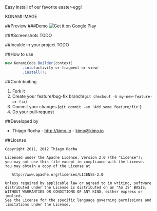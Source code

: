 Easy install of our favorite easter-egg!

KONAMI IMAGE

##Preview
###Demo
[![Get it on Google Play](http://www.android.com/images/brand/get_it_on_play_logo_small.png)](#)

###Screenshots
TODO

##Inculde in your project
TODO

##How to use

``` java
new KonamiCode.Builder(context)
        .into(activity-or-fragment-or-view)
        .install();
```

##Contribuiting

1. Fork it
2. Create your feature/bug-fix branch(`git checkout -b my-new-feature-or-fix`)
3. Commit your changes (`git commit -am 'Add some feature/fix'`)
4. Do your pull-request

##Developed by

* Thiago Rocha - http://kimo.io - <kimo@kimo.io>

##License

    Copyright 2011, 2012 Thiago Rocha

    Licensed under the Apache License, Version 2.0 (the "License");
    you may not use this file except in compliance with the License.
    You may obtain a copy of the License at

       http://www.apache.org/licenses/LICENSE-2.0

    Unless required by applicable law or agreed to in writing, software
    distributed under the License is distributed on an "AS IS" BASIS,
    WITHOUT WARRANTIES OR CONDITIONS OF ANY KIND, either express or implied.
    See the License for the specific language governing permissions and
    limitations under the License.